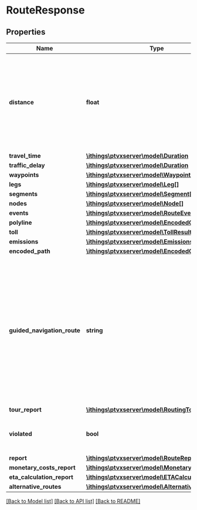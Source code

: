 # RouteResponse

## Properties
Name | Type | Description | Notes
------------ | ------------- | ------------- | -------------
**distance** | **float** | The distance of the complete route. It is the sum of distances of all segments and hence is a whole number without decimal places (see Segment.distance). It equals the sum of distances of all legs. | 
**travel_time** | [**\ithings\ptvxserver\model\Duration**](Duration.md) |  | 
**traffic_delay** | [**\ithings\ptvxserver\model\Duration**](Duration.md) |  | [optional] 
**waypoints** | [**\ithings\ptvxserver\model\Waypoint[]**](Waypoint.md) |  | [optional] 
**legs** | [**\ithings\ptvxserver\model\Leg[]**](Leg.md) |  | [optional] 
**segments** | [**\ithings\ptvxserver\model\Segment[]**](Segment.md) |  | [optional] 
**nodes** | [**\ithings\ptvxserver\model\Node[]**](Node.md) |  | [optional] 
**events** | [**\ithings\ptvxserver\model\RouteEvent[]**](RouteEvent.md) |  | [optional] 
**polyline** | [**\ithings\ptvxserver\model\EncodedGeometry**](EncodedGeometry.md) |  | [optional] 
**toll** | [**\ithings\ptvxserver\model\TollResult**](TollResult.md) |  | [optional] 
**emissions** | [**\ithings\ptvxserver\model\Emissions**](Emissions.md) |  | [optional] 
**encoded_path** | [**\ithings\ptvxserver\model\EncodedContent**](EncodedContent.md) |  | [optional] 
**guided_navigation_route** | **string** | A base64 encoded representation of the route that can be used for guided navigation. Calculating a guided navigation route requires maneuver events which have to be requested separately. The base64 binary has to be decoded and saved as text file and can then be imported in PTV Navigator and used for navigation. | [optional] 
**tour_report** | [**\ithings\ptvxserver\model\RoutingTourReport**](RoutingTourReport.md) |  | [optional] 
**violated** | **bool** | If set to true, indicates that this route contains a violation for the chosen vehicle. | 
**report** | [**\ithings\ptvxserver\model\RouteReport**](RouteReport.md) |  | [optional] 
**monetary_costs_report** | [**\ithings\ptvxserver\model\MonetaryCostsReport**](MonetaryCostsReport.md) |  | [optional] 
**eta_calculation_report** | [**\ithings\ptvxserver\model\ETACalculationReport**](ETACalculationReport.md) |  | [optional] 
**alternative_routes** | [**\ithings\ptvxserver\model\AlternativeRoute[]**](AlternativeRoute.md) |  | [optional] 

[[Back to Model list]](../../README.md#documentation-for-models) [[Back to API list]](../../README.md#documentation-for-api-endpoints) [[Back to README]](../../README.md)

